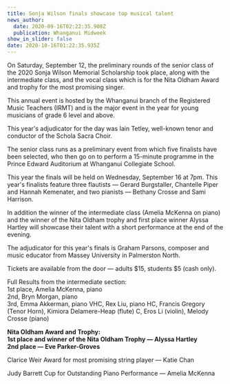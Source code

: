 ```yaml
---
title: Sonja Wilson finals showcase top musical talent
news_author:
  date: 2020-09-16T02:22:35.908Z
  publication: Whanganui Midweek
show_in_slider: false
date: 2020-10-16T01:22:35.935Z
---
```

On Saturday, September 12, the preliminary rounds of the senior class of the 2020 Sonja Wilson Memorial Scholarship took place, along with the intermediate class, and the vocal class which is for the Nita Oldham Award and trophy for the most promising singer.

This annual event is hosted by the Whanganui branch of the Registered Music Teachers (IRMT) and is the major event in the year for young musicians of grade 6 level and above.

This year's adjudicator for the day was Iain Tetley, well-known tenor and conductor of the Schola Sacra Choir.

The senior class runs as a preliminary event from which five finalists have been selected, who then go on to perform a 15-minute programme in the Prince Edward Auditorium at Whanganui Collegiate School.

This year the finals will be held on Wednesday, September 16 at 7pm. This year's finalists feature three flautists — Gerard Burgstaller, Chantelle Piper and Hannah Kemenater, and two pianists — Bethany Crosse and Sami Harrison.

In addition the winner of the intermediate class (Amelia McKenna on piano) and the winner of the Nita Oldham trophy and first place winner Alyssa Hartley will showcase their talent with a short performance at the end of the evening.

The adjudicator for this year's finals is Graham Parsons, composer and music educator from Massey University in Palmerston North.

Tickets are available from the door — adults $15, students $5 (cash only).

Full Results from the intermediate section:  
1st place, Amelia McKenna, piano  
2nd, Bryn Morgan, piano  
3rd, Emma Akkerman, piano
VHC, Rex Liu, piano
HC, Francis Gregory (Tenor Horn), Kimiora Delamere-Heap (flute)
C, Eros Li (violin), Melody Crosse (piano)

**Nita Oldham Award and Trophy:**  
**1st place and winner of the Nita Oldham Trophy — Alyssa Hartley**  
**2nd place — Eve Parker-Groves**

Clarice Weir Award for most promising string player — Katie Chan  

Judy Barrett Cup for Outstanding Piano Performance — Amelia McKenna